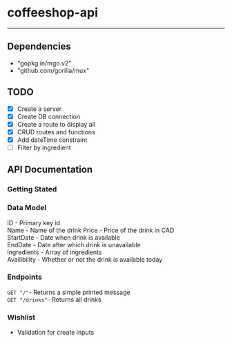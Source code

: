 # coffeeshop-api
---

## Dependencies  

* "gopkg.in/mgo.v2"
* "github.com/gorilla/mux"   

## TODO  

- [x] Create a server  
- [x] Create DB connection
- [X] Create a route to display all  
- [x] CRUD routes and functions  
- [x] Add dateTime constraint    
- [ ] Filter by ingredient  

## API Documentation    
### Getting Stated
### Data Model  
ID - Primary key id  
Name - Name of the drink
Price - Price of the drink in CAD  
StartDate - Date when drink is available  
EndDate - Date after which drink is unavailable  
ingredients - Array of ingredients   
Availibility - Whether or not the drink is available today    


### Endpoints   
`GET "/"`- Returns a simple printed message  
`GET "/drinks"`- Returns all drinks

### Wishlist  
- Validation for create inputs
